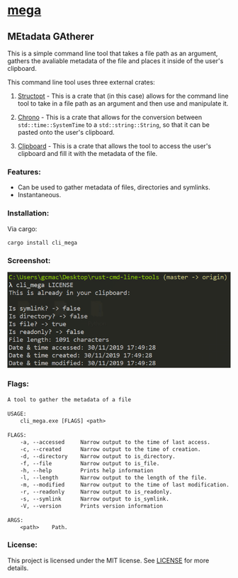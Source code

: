 # [mega](https://github.com/MetallicSquid/rust-cmd-line-tools/tree/master/mega)

## **MEtadata GAtherer**

This is a simple command line tool that takes a file path as an argument, gathers the avaliable metadata of the file and places it inside of the user's clipboard.

This command line tool uses three external crates:

1.  [Structopt](https://github.com/TeXitoi/structopt) - This is a crate that (in this case) allows for the command line tool to take in a file path as an argument and then use and manipulate it.

2.  [Chrono](https://github.com/chronotope/chrono) - This is a crate that allows for the conversion between `std::time::SystemTime` to a `std::string::String`, so that it can be pasted onto the user's clipboard.

3.  [Clipboard](https://github.com/aweinstock314/rust-clipboard) - This is a crate that allows the tool to access the user's clipboard and fill it with the metadata of the file.

### Features:

* Can be used to gather metadata of files, directories and symlinks.
* Instantaneous.

### Installation:
Via cargo:

```
cargo install cli_mega
```

### Screenshot:
![cli_mega-demonstration](https://github.com/MetallicSquid/rust-cmd-line-tools/blob/master/mega/cli_mega-demonstration.PNG)

### Flags:

```
A tool to gather the metadata of a file

USAGE:
    cli_mega.exe [FLAGS] <path>

FLAGS:
    -a, --accessed     Narrow output to the time of last access.
    -c, --created      Narrow output to the time of creation.
    -d, --directory    Narrow output to is_directory.
    -f, --file         Narrow output to is_file.
    -h, --help         Prints help information
    -l, --length       Narrow output to the length of the file.
    -m, --modified     Narrow output to the time of last modification.
    -r, --readonly     Narrow output to is_readonly.
    -s, --symlink      Narrow output to is_symlink.
    -V, --version      Prints version information

ARGS:
    <path>    Path.
```

### License:

This project is licensed under the MIT license. See [LICENSE](https://github.com/MetallicSquid/rust-cmd-line-tools/blob/master/LICENSE) for more details.
